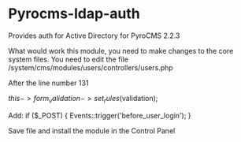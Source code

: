 Pyrocms-ldap-auth
=================

Provides auth for Active Directory for PyroCMS 2.2.3

What would work this module, you need to make changes to the core system files. You need to edit the file
/system/cms/modules/users/controllers/users.php

After the line number 131

$this->form_validation->set_rules($validation);

Add:
if ($_POST)
{
       Events::trigger('before_user_login');
}

Save file and install the module in the Control Panel

